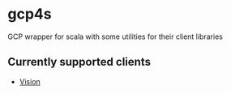 # gcp4s
GCP wrapper for scala with some utilities for their client libraries

## Currently supported clients

 * [Vision](https://github.com/GoogleCloudPlatform/google-cloud-java/tree/master/google-cloud-clients/google-cloud-vision)
